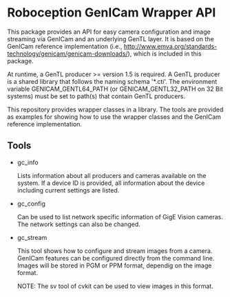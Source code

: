 Roboception GenICam Wrapper API
===============================

This package provides an API for easy camera configuration and image streaming
via GenICam and an underlying GenTL layer. It is based on the GenICam reference
implementation (i.e., http://www.emva.org/standards-technology/genicam/genicam-downloads/),
which is included in this package.

At runtime, a GenTL producer >= version 1.5 is required. A GenTL producer is a
shared library that follows the naming schema '*.cti'. The environment variable
GENICAM_GENTL64_PATH (or GENICAM_GENTL32_PATH on 32 Bit systems) must be set to
path(s) that contain GenTL producers.

This repository provides wrapper classes in a library. The tools are provided
as examples for showing how to use the wrapper classes and the GenICam
reference implementation.

Tools
-----

* gc_info

  Lists information about all producers and cameras available on the system. If
  a device ID is provided, all information about the device including current
  settings are listed.

* gc_config

  Can be used to list network specific information of GigE Vision cameras. The
  network settings can also be changed.

* gc_stream

  This tool shows how to configure and stream images from a camera. GenICam
  features can be configured directly from the command line. Images will be
  stored in PGM or PPM format, dependig on the image format.

  NOTE: The sv tool of cvkit can be used to view images in this format.
